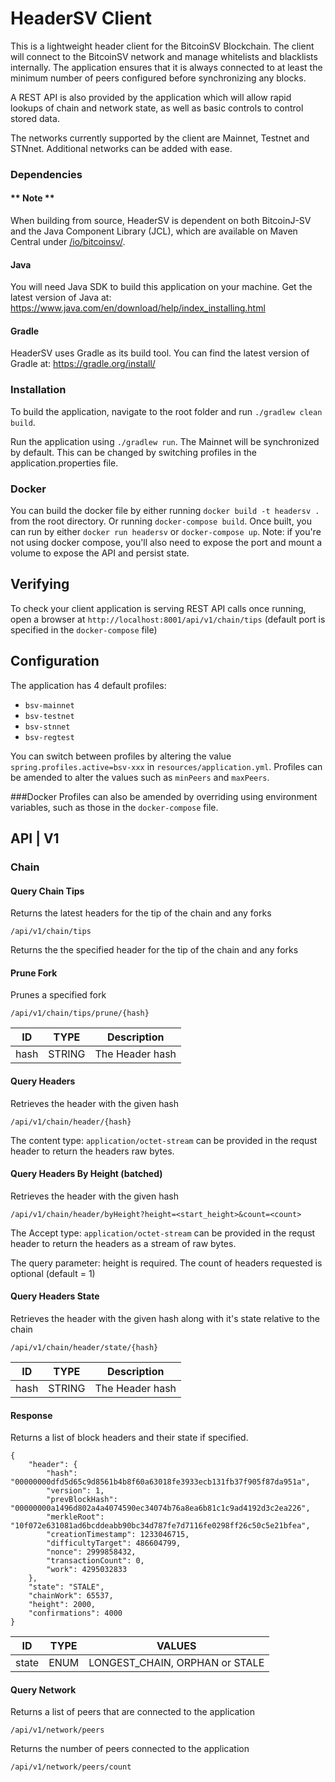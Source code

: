 # HeaderSV Client
This is a lightweight header client for the BitcoinSV Blockchain. The client will connect to the BitcoinSV network and manage whitelists and blacklists internally. The application ensures that it is always connected to at least the minimum number of peers configured before synchronizing any blocks.

A REST API is also provided by the application which will allow rapid lookups of chain and network state, as well as basic controls to control stored data.

The networks currently supported by the client are Mainnet, Testnet and STNnet. Additional networks can be added with ease.

### Dependencies
#### ** Note **
When building from source, HeaderSV is dependent on both BitcoinJ-SV and the Java Component Library (JCL), which are available on Maven Central under [/io/bitcoinsv/](https://repo.maven.apache.org/maven2/io/bitcoinsv/).

#### Java
You will need Java SDK to build this application on your machine. Get the latest version of Java at:
https://www.java.com/en/download/help/index_installing.html

#### Gradle

HeaderSV uses Gradle as its build tool. You can find the latest version of Gradle at:
https://gradle.org/install/

### Installation
To build the application, navigate to the root folder and run `./gradlew clean build`.

Run the application using `./gradlew run`. The Mainnet will be synchronized by default. This can be changed by switching profiles in the application.properties file.

### Docker
You can build the docker file by either running `docker build -t headersv .` from the root directory. Or running `docker-compose build`. Once built, you can run by either
`docker run headersv` or `docker-compose up`. Note: if you're not using docker compose, you'll also need to expose the port and mount a volume to expose the API and persist state.

## Verifying
To check your client application is serving REST API calls once running, open a browser at `http://localhost:8001/api/v1/chain/tips` (default port is specified in the `docker-compose` file)

## Configuration
The application has 4 default profiles:
- `bsv-mainnet`
- `bsv-testnet`
- `bsv-stnnet`
- `bsv-regtest`

You can switch between profiles by altering the value `spring.profiles.active=bsv-xxx` in `resources/application.yml`. Profiles can be amended to
alter the values such as `minPeers` and `maxPeers`.

###Docker
Profiles  can also be amended by overriding using environment variables, such as those in the `docker-compose` file.

## API | V1

### Chain

#### Query Chain Tips
Returns the latest headers for the tip of the chain and any forks
```
/api/v1/chain/tips
```
Returns the the specified header for the tip of the chain and any forks

#### Prune Fork
Prunes a specified fork
```
/api/v1/chain/tips/prune/{hash}
```
ID | TYPE | Description |
---|------|-------------|
hash | STRING | The Header hash 

#### Query Headers
Retrieves the header with the given hash
```
/api/v1/chain/header/{hash}
```
The content type: ```application/octet-stream``` can be provided in the requst header to return the headers raw bytes.

#### Query Headers By Height (batched)
Retrieves the header with the given hash
```
/api/v1/chain/header/byHeight?height=<start_height>&count=<count>
```
The Accept type: ```application/octet-stream``` can be provided in the requst header to return the headers as a
stream of raw bytes.

The query parameter: height is required. The count of headers requested is optional (default = 1)

#### Query Headers State
Retrieves the header with the given hash along with it's state relative to the chain
```
/api/v1/chain/header/state/{hash}
```
ID | TYPE | Description |
---|------|-------------|
hash | STRING | The Header hash 

#### Response
Returns a list of block headers and their state if specified.
```
{
    "header": {
        "hash": "00000000dfd5d65c9d8561b4b8f60a63018fe3933ecb131fb37f905f87da951a",
        "version": 1,
        "prevBlockHash": "00000000a1496d802a4a4074590ec34074b76a8ea6b81c1c9ad4192d3c2ea226",
        "merkleRoot": "10f072e631081ad6bcddeabb90bc34d787fe7d7116fe0298ff26c50c5e21bfea",
        "creationTimestamp": 1233046715,
        "difficultyTarget": 486604799,
        "nonce": 2999858432,
        "transactionCount": 0,
        "work": 4295032833
    },
    "state": "STALE",
    "chainWork": 65537,
    "height": 2000,
    "confirmations": 4000
}
```

ID | TYPE | VALUES |
---|------|-------------|
state | ENUM | LONGEST_CHAIN, ORPHAN or STALE

#### Query Network
Returns a list of peers that are connected to the application
```
/api/v1/network/peers
```
Returns the number of peers connected to the application
```
/api/v1/network/peers/count
```
